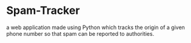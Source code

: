 # Spam-Tracker
a web application made using Python which tracks the origin of a given phone number so that spam can be reported to authorities.
